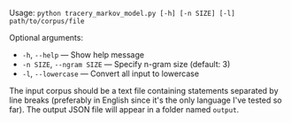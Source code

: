 Usage: `python tracery_markov_model.py [-h] [-n SIZE] [-l] path/to/corpus/file`

Optional arguments:
* `-h`, `--help` &mdash; Show help message
*  `-n SIZE`, `--ngram SIZE` &mdash; Specify n-gram size (default: 3)
* `-l`, `--lowercase` &mdash; Convert all input to lowercase

The input corpus should be a text file containing statements separated by line breaks (preferably in English since it's the only language I've tested so far). The output JSON file will appear in a folder named `output`.
